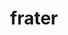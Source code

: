 ---
title: frater
meaning: brother
pos: nounthird
ch: [f1, f, ss, ss2, familia]
genitive: fratris
abbgender: m.
abbgender2: masc.
gender: masculine
declension: third
derivative: fraternity
six: y
---